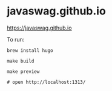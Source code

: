 # javaswag.github.io

https://javaswag.github.io

To run:

```
brew install hugo

make build

make preview

# open http://localhost:1313/
```